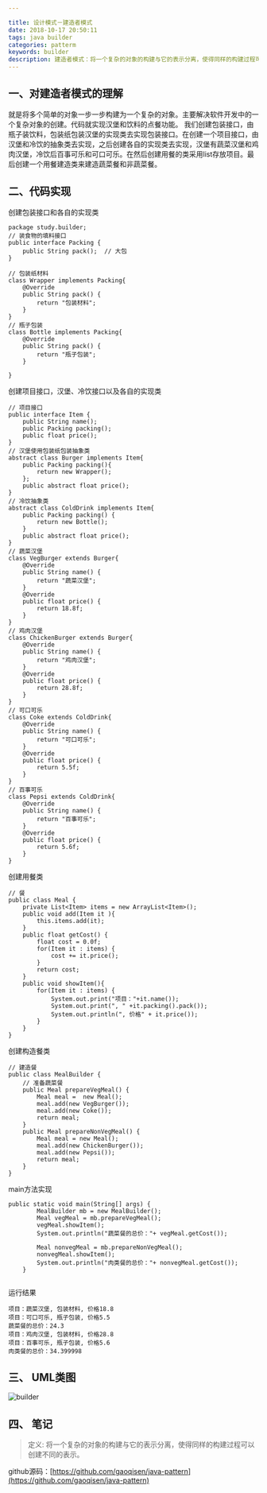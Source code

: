 ```yaml
---

title: 设计模式－建造者模式
date: 2018-10-17 20:50:11
tags: java builder
categories: patterm
keywords: builder
description: 建造者模式：将一个复杂的对象的构建与它的表示分离，使得同样的构建过程可以创建不同的表示。
---
```


## 一、对建造者模式的理解

就是将多个简单的对象一步一步构建为一个复杂的对象。主要解决软件开发中的一个复杂对象的创建。代码就实现汉堡和饮料的点餐功能。
我们创建包装接口，由瓶子装饮料，包装纸包装汉堡的实现类去实现包装接口。在创建一个项目接口，由汉堡和冷饮的抽象类去实现，之后创建各自的实现类去实现，汉堡有蔬菜汉堡和鸡肉汉堡，冷饮后百事可乐和可口可乐。在然后创建用餐的类采用list存放项目。最后创建一个用餐建造类来建造蔬菜餐和非蔬菜餐。

## 二、代码实现

创建包装接口和各自的实现类

```
package study.builder;
// 装食物的填料接口
public interface Packing {
	public String pack();  // 大包
}

// 包装纸材料
class Wrapper implements Packing{
	@Override
	public String pack() {
		return "包装材料";
	}
}
// 瓶子包装
class Bottle implements Packing{
	@Override
	public String pack() {
		return "瓶子包装";
	}
	
}
```

创建项目接口，汉堡、冷饮接口以及各自的实现类

```
// 项目接口
public interface Item {
	public String name();
	public Packing packing();
	public float price();
}
// 汉堡使用包装纸包装抽象类
abstract class Burger implements Item{
	public Packing packing(){
		return new Wrapper();
	};
	public abstract float price(); 
}
// 冷饮抽象类
abstract class ColdDrink implements Item{
	public Packing packing() {
		return new Bottle();
	}
	public abstract float price();
}
// 蔬菜汉堡
class VegBurger extends Burger{
	@Override
	public String name() {
		return "蔬菜汉堡";
	}
	@Override
	public float price() {
		return 18.8f;
	}
}
// 鸡肉汉堡
class ChickenBurger extends Burger{
	@Override
	public String name() {
		return "鸡肉汉堡";
	}
	@Override
	public float price() {
		return 28.8f;
	}
}
// 可口可乐
class Coke extends ColdDrink{
	@Override
	public String name() {
		return "可口可乐";
	}
	@Override
	public float price() {
		return 5.5f;
	}
}
// 百事可乐
class Pepsi extends ColdDrink{
	@Override
	public String name() {
		return "百事可乐";
	}
	@Override
	public float price() {
		return 5.6f;
	}
}
```

创建用餐类

```
// 餐
public class Meal {
	private List<Item> items = new ArrayList<Item>();
	public void add(Item it ){
		this.items.add(it);
	}
	public float getCost() {
		float cost = 0.0f;
		for(Item it : items) {
			cost += it.price();
		}
		return cost;
	}
	public void showItem(){
		for(Item it : items) {
			System.out.print("项目："+it.name());
			System.out.print(", " +it.packing().pack());
			System.out.println(", 价格" + it.price());
		}
	}
}
```

创建构造餐类

```
// 建造餐
public class MealBuilder {
	// 准备蔬菜餐
	public Meal prepareVegMeal() {
		Meal meal =  new Meal();
		meal.add(new VegBurger());
		meal.add(new Coke());
		return meal;
	}
	public Meal prepareNonVegMeal() {
		Meal meal = new Meal();
		meal.add(new ChickenBurger());
		meal.add(new Pepsi());
		return meal;
	}
}

```

main方法实现

```
public static void main(String[] args) {
		MealBuilder mb = new MealBuilder();
		Meal vegMeal = mb.prepareVegMeal();
		vegMeal.showItem();
		System.out.println("蔬菜餐的总价："+ vegMeal.getCost());
		
		Meal nonvegMeal = mb.prepareNonVegMeal();
		nonvegMeal.showItem();
		System.out.println("肉类餐的总价："+ nonvegMeal.getCost());
	}
	
```

运行结果

```
项目：蔬菜汉堡, 包装材料, 价格18.8
项目：可口可乐, 瓶子包装, 价格5.5
蔬菜餐的总价：24.3
项目：鸡肉汉堡, 包装材料, 价格28.8
项目：百事可乐, 瓶子包装, 价格5.6
肉类餐的总价：34.399998

```

## 三、 UML类图

![builder](https://gaoqisen.github.io/GraphBed/201810/20181018231414.png)

## 四、 笔记

> 定义: 将一个复杂的对象的构建与它的表示分离，使得同样的构建过程可以创建不同的表示。




github源码：[https://github.com/gaoqisen/java-pattern](https://github.com/gaoqisen/java-pattern) 

